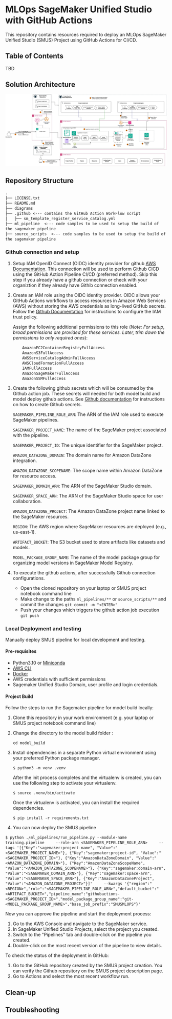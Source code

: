 # MLOps SageMaker Unified Studio with GitHub Actions

This repository contains resources required to deploy an MLOps SageMaker Unified Studio (SMUS) Project using GitHub Actions for CI/CD.

## Table of Contents
TBD

## Solution Architecture

![mlops project architecture](diagrams/github_action_mlops_architecture.jpg)

## Repository Structure

```
.
├── LICENSE.txt
├── README.md
├── diagrams
├── .github <--- contains the GitHub Action WorkFlow script
│   ├── sm_template_register_service_catalog.yml
├── ml_pipeline  <--- code samples to be used to setup the build of the sagemaker pipeline
├── source_scripts  <--- code samples to be used to setup the build of the sagemaker pipeline
```


### Github connection and setup

1. Setup IAM OpenID Connect (OIDC) identity provider for github [AWS Documentation](https://docs.github.com/en/actions/security-for-github-actions/security-hardening-your-deployments/configuring-openid-connect-in-amazon-web-services). This connection will be used to perform Github CICD using the GitHub Action Pipeline CI/CD (preferred method). Skip this step if you already have a github connection or check with your organiztion if they already have Githib connection enabled.

2. Create an IAM role using the OIDC identity provider. OIDC allows your GitHub Actions workflows to access resources in Amazon Web Services (AWS) without storing the AWS credentials as long-lived GitHub secrets. Follow the [Github Documentation](https://docs.github.com/en/actions/deployment/security-hardening-your-deployments/configuring-openid-connect-in-amazon-web-services) for instructions to configure the IAM trust policy.


    Assign the following additional permissions to this role (_Note: For setup, broad permissions are provided for these services. Later, trim down the permissions to only required ones_):
    ```
        AmazonEC2ContainerRegistryFullAccess
        AmazonS3FullAccess
        AWSServiceCatalogAdminFullAccess
        AWSCloudFormationFullAccess
        IAMFullAccess
        AmazonSageMakerFullAccess
        AmazonSSMFullAccess
    ```

3. Create the following github secrets which will be consumed by the Github action job. These secrets will needed for both model build and model deploy github actions. See [Github documentation](http://docs.github.com/en/actions/security-for-github-actions/security-guides/using-secrets-in-github-actions) for instructions on how to create Github secrets.

    `SAGEMAKER_PIPELINE_ROLE_ARN`: The ARN of the IAM role used to execute SageMaker pipelines.

    `SAGEMAKER_PROJECT_NAME`: The name of the SageMaker project associated with the pipeline.

    `SAGEMAKER_PROJECT_ID`: The unique identifier for the SageMaker project.

    `AMAZON_DATAZONE_DOMAIN`: The domain name for Amazon DataZone integration.

    `AMAZON_DATAZONE_SCOPENAME`: The scope name within Amazon DataZone for resource access.

    `SAGEMAKER_DOMAIN_ARN`: The ARN of the SageMaker Studio domain.

    `SAGEMAKER_SPACE_ARN`: The ARN of the SageMaker Studio space for user collaboration.

    `AMAZON_DATAZONE_PROJECT`: The Amazon DataZone project name linked to the SageMaker resources.

    `REGION`: The AWS region where SageMaker resources are deployed (e.g., us-east-1).

    `ARTIFACT_BUCKET`: The S3 bucket used to store artifacts like datasets and models.

    `MODEL_PACKAGE_GROUP_NAME`: The name of the model package group for organizing model versions in SageMaker Model Registry.

4. To execute the github actions, after successfully Github connection configurations. 
    * Open the cloned repository on your laptop or SMUS project notebook command line
    * Make change to the paths `ml_pipelines/**` or `source_scripts/**` and commit the changes `git commit -m "<ENTER>"`
    * Push your changes which triggers the github action job execution `git push`


### Local Deployment and testing
Manually deploy SMUS pipeline for local development and testing.

#### Pre-requisites

   * Python3.10 or [Miniconda](https://docs.conda.io/en/latest/miniconda.html)
   * [AWS CLI](https://aws.amazon.com/cli/)
   * [Docker](https://docs.docker.com/desktop/)
   * AWS credentials with sufficient permissions
   * Sagemaker Unified Studio Domain, user profile and login credentials.


#### Project Build

Follow the steps to run the Sagemaker pipeline for model build locally:

1. Clone this repository in your work environment (e.g. your laptop or SMUS project notebook command line)

2. Change the directory to the model build folder : 

    ```
    cd model_build
    ```
3. Install dependencies in a separate Python virtual environment using your preferred Python package manager.

    ```
    $ python3 -m venv .venv
    ```

    After the init process completes and the virtualenv is created, you can use the following
    step to activate your virtualenv.

    ```
    $ source .venv/bin/activate
    ```

    Once the virtualenv is activated, you can install the required dependencies.

    ```
    $ pip install -r requirements.txt
    ```

4. You can now deploy the SMUS pipeline 

```
$ python ./ml_pipelines/run_pipeline.py --module-name training.pipeline     --role-arn <SAGEMAKER_PIPELINE_ROLE_ARN>     --tags '[{"Key":"sagemaker:project-name", "Value":"<SAGEMAKER_PROJECT_NAME>"}, {"Key":"sagemaker:project-id", "Value":"<SAGEMAKER_PROJECT_ID>"}, {"Key":"AmazonDataZoneDomain", "Value":"<AMAZON_DATAZONE_DOMAIN>"}, {"Key":"AmazonDataZoneScopeName", "Value":"<AMAZON_DATAZONE_SCOPENAME>"}, {"Key":"sagemaker:domain-arn", "Value":"<SAGEMAKER_DOMAIN_ARN>"}, {"Key":"sagemaker:space-arn", "Value":"<SAGEMAKER_SPACE_ARN>"}, {"Key":"AmazonDataZoneProject", "Value":"<AMAZON_DATAZONE_PROJECT>"}]'     --kwargs '{"region":"<REGION>","role":"<SAGEMAKER_PIPELINE_ROLE_ARN>","default_bucket":"<ARTIFACT_BUCKET>","pipeline_name":"githubactions-<SAGEMAKER_PROJECT_ID>","model_package_group_name":"git-<MODEL_PACKAGE_GROUP_NAME>","base_job_prefix":"SMUSMLOPS"}'
```

Now you can approve the pipeline and start the deployment process:
1. Go to the AWS Console and navigate to the SageMaker service.
2. In SageMaker Unified Studio Projects, select the project you created.
3. Switch to the "Pipelines" tab and double-click on the pipeline you created.
4. Double-click on the most recent version of the pipeline to view details.

To check the status of the deployment in GitHub:
1. Go to the GitHub repository created by the SMUS project creation. You can verify the Github repository on the SMUS project description page.
2. Go to Actions and select the most recent workflow run.

## Clean-up

## Troubleshooting
